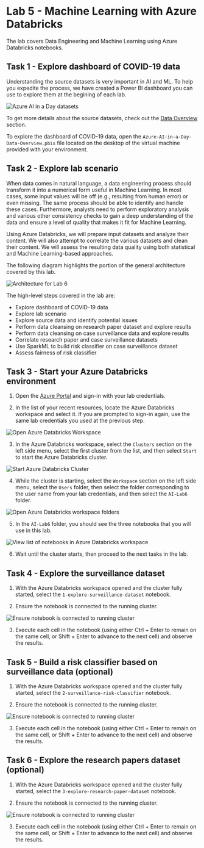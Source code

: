 # Lab 5 - Machine Learning with Azure Databricks

The lab covers Data Engineering and Machine Learning using Azure Databricks notebooks.

## Task 1 - Explore dashboard of COVID-19 data

Understanding the source datasets is very important in AI and ML. To help you expedite the process, we have created a Power BI dashboard you can use to explore them at the begining of each lab.

![Azure AI in a Day datasets](../media/data-overview-01-01.png)

To get more details about the source datasets, check out the [Data Overview](../data-overview.md) section.

To explore the dashboard of COVID-19 data, open the `Azure-AI-in-a-Day-Data-Overview.pbix` file located on the desktop of the virtual machine provided with your environment.

## Task 2 - Explore lab scenario

When data comes in natural language, a data engineering process should transform it into a numerical form useful in Machine Learning. In most cases, some input values will be off (e.g., resulting from human error) or even missing. The same process should be able to identify and handle these cases. Furthermore, analysts need to perform exploratory analysis and various other consistency checks to gain a deep understanding of the data and ensure a level of quality that makes it fit for Machine Learning.

Using Azure Databricks, we will prepare input datasets and analyze their content. We will also attempt to correlate the various datasets and clean their content. We will assess the resulting data quality using both statistical and Machine Learning-based approaches.

The following diagram highlights the portion of the general architecture covered by this lab.

![Architecture for Lab 6](./../media/Architecture-6.png)

The high-level steps covered in the lab are:

- Explore dashboard of COVID-19 data
- Explore lab scenario
- Explore source data and identify potential issues
- Perform data cleansing on research paper dataset and explore results
- Perform data cleansing on case surveillance data and explore results
- Correlate research paper and case surveillance datasets
- Use SparkML to build risk classifier on case surveillance dataset
- Assess fairness of risk classifier

## Task 3 - Start your Azure Databricks environment

1. Open the [Azure Portal](https://portal.azure.com) and sign-in with your lab credentials.

2. In the list of your recent resources, locate the Azure Databricks workspace and select it. If you are prompted to sign-in again, use the same lab credentials you used at the previous step.

![Open Azure Databricks Workspace](./media/start-databricks-workspace.png)

3. In the Azure Databricks workspace, select the `Clusters` section on the left side menu, select the first cluster from the list, and then select `Start` to start the Azure Databricks cluster.

![Start Azure Databricks Cluster](./media/start-databricks-cluster.png)

4. While the cluster is starting, select the `Workspace` section on the left side menu, select the `Users` folder, then select the folder corresponding to the user name from your lab credentials, and then select the `AI-Lab6` folder.

![Open Azure Databricks workspace folders](./media/databricks-workspace-1.png)

5. In the `AI-Lab6` folder, you should see the three notebooks that you will use in this lab.

![View list of notebooks in Azure Databricks workspace](./media/databricks-workspace-2.png)

6. Wait until the cluster starts, then proceed to the next tasks in the lab.

## Task 4 - Explore the surveillance dataset

1. With the Azure Databricks workspace opened and the cluster fully started, select the `1-explore-surveillance-dataset` notebook.

2. Ensure the notebook is connected to the running cluster.

![Ensure notebook is connected to running cluster](./media/notebook1.png)

3. Execute each cell in the notebook (using either Ctrl + Enter to remain on the same cell, or Shift + Enter to advance to the next cell) and observe the results.

## Task 5 - Build a risk classifier based on surveillance data (optional)

1. With the Azure Databricks workspace opened and the cluster fully started, select the `2-surveillance-risk-classifier` notebook.

2. Ensure the notebook is connected to the running cluster.

![Ensure notebook is connected to running cluster](./media/notebook2.png)

3. Execute each cell in the notebook (using either Ctrl + Enter to remain on the same cell, or Shift + Enter to advance to the next cell) and observe the results.

## Task 6 - Explore the research papers dataset (optional)

1. With the Azure Databricks workspace opened and the cluster fully started, select the `3-explore-research-paper-dataset` notebook.

2. Ensure the notebook is connected to the running cluster.

![Ensure notebook is connected to running cluster](./media/notebook3.png)

3. Execute each cell in the notebook (using either Ctrl + Enter to remain on the same cell, or Shift + Enter to advance to the next cell) and observe the results.

